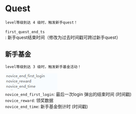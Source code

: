 # Quest

    level等级到达 4 级时，触发新手quest！

`first_quest_end_ts`: 新手quest结束时间（修改为过去时间戳可跨过新手quest）

## 新手基金

    level等级到达 3 级时，触发新手基金活动！
![新手基金数据](images/Q_novice.png)  
`novice_end_first_login`: 最后一次login 弹出的结束时间 (时间戳)  
`novice_reward`: 领奖数据  
`novice_end_time`: 新手基金倒计时 (时间戳)  

